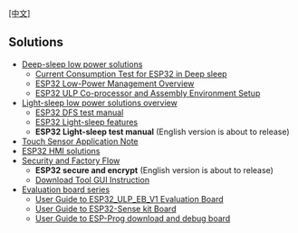 [[中文]](readme_cn.md)

## Solutions

* [Deep-sleep low power solutions](low_power_solution/readme_en.md)
    * [Current Consumption Test for ESP32 in Deep sleep](low_power_solution/deep-sleep_current_test_en.md)
    * [ESP32 Low-Power Management Overview](low_power_solution/esp32_lowpower_solution_en.md)
    * [ESP32 ULP Co-processor and Assembly Environment Setup](./low_power_solution/esp32_ulp_co-processor_and_assembly_environment_setup_en.md)
* [Light-sleep low power solutions overview](DFS_and_light_sleep/readme_en.md)
    * [ESP32 DFS test manual](./DFS_and_light_sleep/DFS_test_manual_en.md)
    * [ESP32 Light-sleep features](./DFS_and_light_sleep/light_sleep_performance_en.md)
    * __ESP32 Light-sleep test manual__ (English version is about to release)
* [Touch Sensor Application Note](touch_pad_solution/touch_sensor_design_en.md)
* [ESP32 HMI solutions](hmi_solution/README.md)
* [Security and Factory Flow](security_solution/readme_en.md)
    * __ESP32 secure and encrypt__ (English version is about to release)
    * [Download Tool GUI Instruction](security_solution/download_tool_en.md)
* [Evaluation board series](evaluation_boards/readme_en.md)
    * [User Guide to ESP32_ULP_EB_V1 Evaluation Board](evaluation_boards/esp32_ulp_eb_en.md)
    * [User Guide to ESP32-Sense kit Board](evaluation_boards/esp32_sense_kit_guide_en.md)
    * [User Guide to ESP-Prog download and debug board](evaluation_boards/ESP-Prog_guide_en.md)
